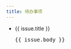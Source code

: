 ```yaml
---
title: 待办事项
---
```


<RedDiv>
    <ul>
        <li v-for="issue in issues" :key="issue.id">
            <a :href="issue.html_url" target="_blank">{{ issue.title }}</a>
            <pre>{{ issue.body }}</pre>
        </li>
    </ul>

</RedDiv>

<script setup>
    import { h, ref, onMounted } from 'vue'

    const RedDiv = (_, ctx) =>
    h('div',{ class:'issues' },ctx.slots.default())

    const issues = ref([])

    const getIssues = async () => {
        try {
            const response = await fetch('https://api.github.com/repos/kangduu/camps/issues?labels=todoist&state=open&sort=updated');
            if (!response.ok) {
                throw new Error('Network response was not ok');
            }
            const data = await response.json();
            
            issues.value = data;
        } catch (error) {
            console.error('Error fetching issues:', error);
        }
    };

    onMounted(() => {
        getIssues();
    });
</script>
